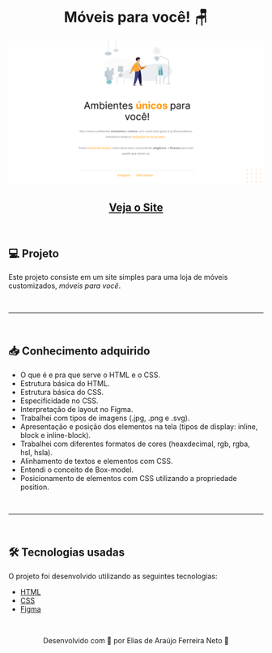 <h1 style="text-align:center;">Móveis para você! 🪑</h1>

<img src="./demonstracao.png">


<h2 align="center">
    <a href="https://elias-neto.github.io/Galeria-de-Imagens/"> Veja o Site</a>
</h2>


<br>

## 💻 Projeto

Este projeto consiste em um site simples para uma loja de móveis customizados, _móveis para você_.

<br>

---
<br>

## 📥 Conhecimento adquirido

* O que é e pra que serve o HTML e o CSS.
* Estrutura básica do HTML.
* Estrutura básica do CSS.
* Especificidade no CSS.
* Interpretação de layout no Figma.
* Trabalhei com tipos de imagens (.jpg, .png e .svg).
* Apresentação e posição dos elementos na tela (tipos de display: inline, block e inline-block).
* Trabalhei com diferentes formatos de cores (heaxdecimal, rgb, rgba, hsl, hsla).
* Alinhamento de textos e elementos com CSS.
* Entendi o conceito de Box-model.
* Posicionamento de elementos com CSS utilizando a propriedade position.

<br>

---
<br>

## 🛠 Tecnologias usadas

O projeto foi desenvolvido utilizando as seguintes tecnologias:

- [HTML](https://www.w3schools.com/html/)
- [CSS](https://www.w3schools.com/css/default.asp)
- [Figma]()

<br>

<p align="center"> Desenvolvido com 💜 por Elias de Araújo Ferreira Neto 👋 <p>
